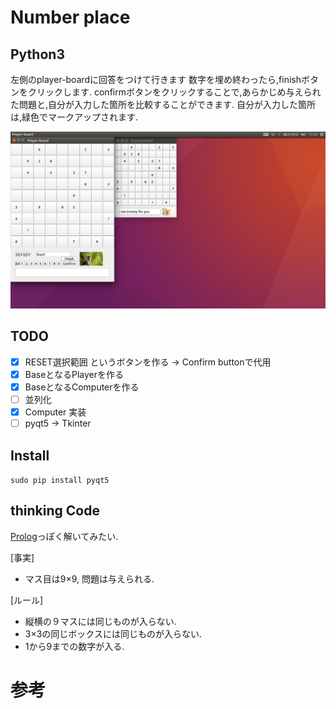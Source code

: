 # Number place

## Python3

左側のplayer-boardに回答をつけて行きます
数字を埋め終わったら,finishボタンをクリックします.
confirmボタンをクリックすることで,あらかじめ与えられた問題と,自分が入力した箇所を比較することができます.
自分が入力した箇所は,緑色でマークアップされます.

![Screenshot-img](img/Screenshot.png)

## TODO
- [X] RESET選択範囲 というボタンを作る
   -> Confirm buttonで代用
- [X] BaseとなるPlayerを作る
- [X] BaseとなるComputerを作る
- [ ] 並列化
- [X] Computer 実装
- [ ] pyqt5 -> Tkinter

## Install

`sudo pip install pyqt5`

## thinking Code

[Prolog](https://en.wikipedia.org/wiki/Prolog)っぽく解いてみたい.

[事実]
- マス目は9×9, 問題は与えられる.

[ルール]
- 縦横の９マスには同じものが入らない.
- 3×3の同じボックスには同じものが入らない.
- 1から9までの数字が入る.

# 参考

[数独を数学する]:(http://www.seidosha.co.jp/book/index.php?id=2050)
